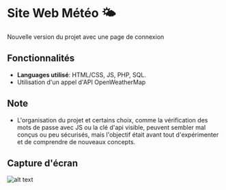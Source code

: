 # Site Web Météo 🌤️
Nouvelle version du projet avec une page de connexion

## Fonctionnalités

- **Languages utilisé**: HTML/CSS, JS, PHP, SQL.
- Utilisation d'un appel d'API OpenWeatherMap

## Note
- L'organisation du projet et certains choix, comme la vérification des mots de passe avec JS ou la clé d'api visible, peuvent sembler mal conçus ou peu sécurisés, mais l'objectif était avant tout d'expérimenter et de comprendre de nouveaux concepts.

## Capture d'écran

![alt text](https://prnt.sc/KBhW3OjGoQWx)
